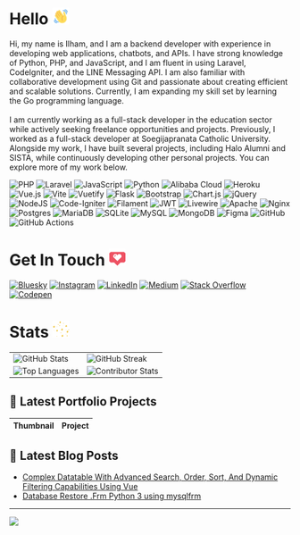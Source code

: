 # Hello <img alt="GIF" height="30px" width="30px" src="./wave-hello.gif" />
Hi, my name is Ilham, and I am a backend developer with experience in developing web applications, chatbots, and APIs. I have strong knowledge of Python, PHP, and JavaScript, and I am fluent in using Laravel, CodeIgniter, and the LINE Messaging API. I am also familiar with collaborative development using Git and passionate about creating efficient and scalable solutions. Currently, I am expanding my skill set by learning the Go programming language.<br><br>I am currently working as a full-stack developer in the education sector while actively seeking freelance opportunities and projects. Previously, I worked as a full-stack developer at Soegijapranata Catholic University. Alongside my work, I have built several projects, including Halo Alumni and SISTA, while continuously developing other personal projects. You can explore more of my work below.

![PHP](https://img.shields.io/badge/php-%23777BB4.svg?style=for-the-badge&logo=php&logoColor=white) ![Laravel](https://img.shields.io/badge/laravel-%23FF2D20.svg?style=for-the-badge&logo=laravel&logoColor=white) ![JavaScript](https://img.shields.io/badge/javascript-%23323330.svg?style=for-the-badge&logo=javascript&logoColor=%23F7DF1E) ![Python](https://img.shields.io/badge/python-3670A0?style=for-the-badge&logo=python&logoColor=ffdd54) ![Alibaba Cloud](https://img.shields.io/badge/AlibabaCloud-%23FF6701.svg?style=for-the-badge&logo=alibabacloud&logoColor=white) ![Heroku](https://img.shields.io/badge/heroku-%23430098.svg?style=for-the-badge&logo=heroku&logoColor=white) ![Vue.js](https://img.shields.io/badge/vue.js-%2335495e.svg?style=for-the-badge&logo=vuedotjs&logoColor=%234FC08D) ![Vite](https://img.shields.io/badge/vite-%23646CFF.svg?style=for-the-badge&logo=vite&logoColor=white) ![Vuetify](https://img.shields.io/badge/Vuetify-1867C0?style=for-the-badge&logo=vuetify&logoColor=AEDDFF) ![Flask](https://img.shields.io/badge/flask-%23000.svg?style=for-the-badge&logo=flask&logoColor=white) ![Bootstrap](https://img.shields.io/badge/bootstrap-%238511FA.svg?style=for-the-badge&logo=bootstrap&logoColor=white) ![Chart.js](https://img.shields.io/badge/chart.js-F5788D.svg?style=for-the-badge&logo=chart.js&logoColor=white) ![jQuery](https://img.shields.io/badge/jquery-%230769AD.svg?style=for-the-badge&logo=jquery&logoColor=white) ![NodeJS](https://img.shields.io/badge/node.js-6DA55F?style=for-the-badge&logo=node.js&logoColor=white) ![Code-Igniter](https://img.shields.io/badge/CodeIgniter-%23EF4223.svg?style=for-the-badge&logo=codeIgniter&logoColor=white) ![Filament](https://img.shields.io/badge/Filament-FFAA00?style=for-the-badge&logoColor=%23000000) ![JWT](https://img.shields.io/badge/JWT-black?style=for-the-badge&logo=JSON%20web%20tokens) ![Livewire](https://img.shields.io/badge/livewire-%234e56a6.svg?style=for-the-badge&logo=livewire&logoColor=white) ![Apache](https://img.shields.io/badge/apache-%23D42029.svg?style=for-the-badge&logo=apache&logoColor=white) ![Nginx](https://img.shields.io/badge/nginx-%23009639.svg?style=for-the-badge&logo=nginx&logoColor=white) ![Postgres](https://img.shields.io/badge/postgres-%23316192.svg?style=for-the-badge&logo=postgresql&logoColor=white) ![MariaDB](https://img.shields.io/badge/MariaDB-003545?style=for-the-badge&logo=mariadb&logoColor=white) ![SQLite](https://img.shields.io/badge/sqlite-%2307405e.svg?style=for-the-badge&logo=sqlite&logoColor=white) ![MySQL](https://img.shields.io/badge/mysql-4479A1.svg?style=for-the-badge&logo=mysql&logoColor=white) ![MongoDB](https://img.shields.io/badge/MongoDB-%234ea94b.svg?style=for-the-badge&logo=mongodb&logoColor=white) ![Figma](https://img.shields.io/badge/figma-%23F24E1E.svg?style=for-the-badge&logo=figma&logoColor=white) ![GitHub](https://img.shields.io/badge/github-%23121011.svg?style=for-the-badge&logo=github&logoColor=white) ![GitHub Actions](https://img.shields.io/badge/github%20actions-%232671E5.svg?style=for-the-badge&logo=githubactions&logoColor=white)

# Get In Touch <img alt="GIF" height="30px" width="30px" src="./love.gif" />
[![Bluesky](https://img.shields.io/badge/bluesky-0285FF?style=for-the-badge&logo=bluesky&logoColor=%23FFFFFF)](https://bsky.app/profile/ilhamriski.com) [![Instagram](https://img.shields.io/badge/Instagram-%23E4405F.svg?style=for-the-badge&logo=Instagram&logoColor=white)](https://instagram.com/ilhamriski) [![LinkedIn](https://img.shields.io/badge/LinkedIn-%230077B5.svg?style=for-the-badge&logo=linkedin&logoColor=white)](https://linkedin.com/in/ilhamriski) [![Medium](https://img.shields.io/badge/Medium-12100E?style=for-the-badge&logo=medium&logoColor=white)](https://medium.com/@@ilhamrisky21) [![Stack Overflow](https://img.shields.io/badge/-Stackoverflow-FE7A16?style=for-the-badge&logo=stack-overflow&logoColor=white)](https://stackoverflow.com/users/9066885) [![Codepen](https://img.shields.io/badge/Codepen-000000?style=for-the-badge&logo=codepen&logoColor=white)](https://codepen.io/ilhamrisky) 

# Stats <img alt="GIF" height="30px" width="30px" src="./stars-twinkle.gif" />
<table>
  <tr>
    <td><img src="https://github-readme-stats.vercel.app/api?username=ilhamrisky&theme=shadow_blue&hide_border=false&include_all_commits=true&count_private=true" alt="GitHub Stats"/></td>
    <td><img src="https://github-readme-streak-stats.herokuapp.com/?user=ilhamrisky&theme=shadow_blue&hide_border=false" alt="GitHub Streak"/></td>
  </tr>
  <tr>
    <td><img src="https://github-readme-stats.vercel.app/api/top-langs/?username=ilhamrisky&theme=shadow_blue&hide_border=false&include_all_commits=true&count_private=true&layout=compact" alt="Top Languages"/></td>
    <td><img src="https://github-contributor-stats.vercel.app/api?username=ilhamrisky&limit=5&theme=shadow_blue&combine_all_yearly_contributions=true" alt="Contributor Stats"/></td>
  </tr>
</table>

<!-- CONTENT-SECTION:START -->
## 🎨 Latest Portfolio Projects

| Thumbnail | Project |
|-----------|---------|
<!-- CONTENT-SECTION:END -->

## 📖 Latest Blog Posts
<!-- BLOG-POST-LIST:START -->
- [Complex Datatable With Advanced Search, Order, Sort, And Dynamic Filtering Capabilities Using Vue](https://ilhamriski.com/complex-datatable-with-advanced-search-order-sort-and-dynamic-filtering-capabilities-using-vue/?utm_source=rss&utm_medium=rss&utm_campaign=complex-datatable-with-advanced-search-order-sort-and-dynamic-filtering-capabilities-using-vue)
- [Database Restore .Frm Python 3 using mysqlfrm](https://ilhamriski.com/database-restore-frm-python-3-using-mysqlfrm/?utm_source=rss&utm_medium=rss&utm_campaign=database-restore-frm-python-3-using-mysqlfrm)
<!-- BLOG-POST-LIST:END -->

---
[![](https://visitcount.itsvg.in/api?id=ilhamrisky&icon=0&color=0)](https://visitcount.itsvg.in)

